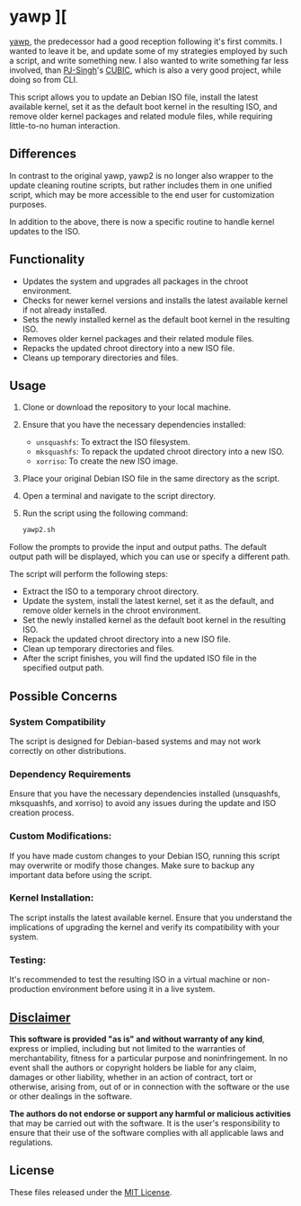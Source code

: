# yawp ][
[yawp](https://github.com/apple-fritter/yawp/blob/main/yawp.sh), the predecessor had a good reception following it's first commits. I wanted to leave it be, and update some of my strategies employed by such a script, and write something new. I also wanted to write something far less involved, than [PJ-Singh](https://github.com/PJ-Singh-001)'s [CUBIC](https://github.com/PJ-Singh-001/Cubic), which is also a very good project, while doing so from CLI.

This script allows you to update an Debian ISO file, install the latest available kernel, set it as the default boot kernel in the resulting ISO, and remove older kernel packages and related module files, while requiring little-to-no human interaction.

## Differences
In contrast to the original yawp, yawp2 is no longer also wrapper to the update cleaning routine scripts, but rather includes them in one unified script, which may be more accessible to the end user for customization purposes.

In addition to the above, there is now a specific routine to handle kernel updates to the ISO.

## Functionality
- Updates the system and upgrades all packages in the chroot environment.
- Checks for newer kernel versions and installs the latest available kernel if not already installed.
- Sets the newly installed kernel as the default boot kernel in the resulting ISO.
- Removes older kernel packages and their related module files.
- Repacks the updated chroot directory into a new ISO file.
- Cleans up temporary directories and files.

## Usage

1. Clone or download the repository to your local machine.

2. Ensure that you have the necessary dependencies installed:
   - `unsquashfs`: To extract the ISO filesystem.
   - `mksquashfs`: To repack the updated chroot directory into a new ISO.
   - `xorriso`: To create the new ISO image.

3. Place your original Debian ISO file in the same directory as the script.

4. Open a terminal and navigate to the script directory.

5. Run the script using the following command:
   ```bash
   yawp2.sh
   ```
Follow the prompts to provide the input and output paths. The default output path will be displayed, which you can use or specify a different path.

The script will perform the following steps:

- Extract the ISO to a temporary chroot directory.
- Update the system, install the latest kernel, set it as the default, and remove older kernels in the chroot environment.
- Set the newly installed kernel as the default boot kernel in the resulting ISO.
- Repack the updated chroot directory into a new ISO file.
- Clean up temporary directories and files.
- After the script finishes, you will find the updated ISO file in the specified output path.

## Possible Concerns
### System Compatibility
The script is designed for Debian-based systems and may not work correctly on other distributions.
### Dependency Requirements
Ensure that you have the necessary dependencies installed (unsquashfs, mksquashfs, and xorriso) to avoid any issues during the update and ISO creation process.
### Custom Modifications:
If you have made custom changes to your Debian ISO, running this script may overwrite or modify those changes. Make sure to backup any important data before using the script.
### Kernel Installation:
The script installs the latest available kernel. Ensure that you understand the implications of upgrading the kernel and verify its compatibility with your system.
### Testing:
It's recommended to test the resulting ISO in a virtual machine or non-production environment before using it in a live system.

## [Disclaimer](DISCLAIMER)
**This software is provided "as is" and without warranty of any kind**, express or implied, including but not limited to the warranties of merchantability, fitness for a particular purpose and noninfringement. In no event shall the authors or copyright holders be liable for any claim, damages or other liability, whether in an action of contract, tort or otherwise, arising from, out of or in connection with the software or the use or other dealings in the software.

**The authors do not endorse or support any harmful or malicious activities** that may be carried out with the software. It is the user's responsibility to ensure that their use of the software complies with all applicable laws and regulations.

## License

These files released under the [MIT License](LICENSE).
